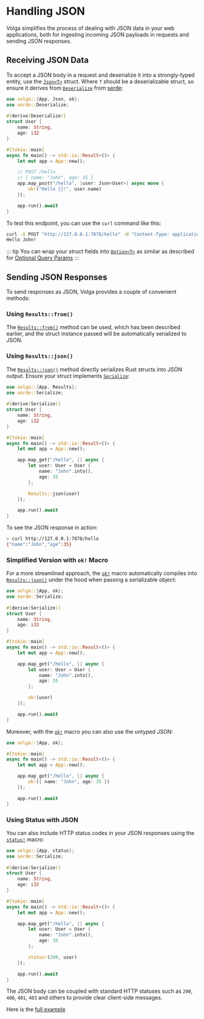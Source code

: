 # Handling JSON

Volga simplifies the process of dealing with JSON data in your web applications, both for ingesting incoming JSON payloads in requests and sending JSON responses.

## Receiving JSON Data
To accept a JSON body in a request and deserialize it into a strongly-typed entity, use the [`Json<T>`](https://docs.rs/volga/latest/volga/http/endpoints/args/json/struct.Json.html) struct. Where `T` should be a deserializable struct, so ensure it derives from [`Deserialize`](https://docs.rs/serde/latest/serde/trait.Deserialize.html) from [serde](https://crates.io/crates/serde):
```rust
use volga::{App, Json, ok};
use serde::Deserialize;
 
#[derive(Deserialize)]
struct User {
    name: String,
    age: i32
}

#[tokio::main]
async fn main() -> std::io::Result<()> {
    let mut app = App::new();

    // POST /hello
    // { name: "John", age: 35 }
    app.map_post("/hello", |user: Json<User>| async move {
        ok!("Hello {}!", user.name)
    });

    app.run().await
}
```
To test this endpoint, you can use the `curl` command like this:
```bash
curl -X POST "http://127.0.0.1:7878/hello" -H "Content-Type: application/json" -d "{ "name": "John", "age": 35 }"
Hello John!
```
::: tip
You can wrap your struct fields into [`Option<T>`](https://doc.rust-lang.org/std/option/) as similar as described for [Optional Query Params](/volga-docs/basics/query-params.html#handle-optional-params)
:::

## Sending JSON Responses
To send responses as JSON, Volga provides a couple of convenient methods:

### Using `Results::from()`
The [`Results::from()`](https://docs.rs/volga/latest/volga/http/response/struct.Results.html#method.from) method can be used, which has been described earlier, and the struct instance passed will be automatically serialized to JSON.

### Using `Results::json()`
The [`Results::json()`](https://docs.rs/volga/latest/volga/http/response/struct.Results.html#method.json) method directly serializes Rust structs into JSON output. Ensure your struct implements [`Serialize`](https://docs.rs/serde/latest/serde/trait.Serialize.html):
```rust
use volga::{App, Results};
use serde::Serialize;
 
#[derive(Serialize)]
struct User {
    name: String,
    age: i32
}

#[tokio::main]
async fn main() -> std::io::Result<()> {
    let mut app = App::new();

    app.map_get("/hello", || async {
        let user: User = User {
            name: "John".into(),
            age: 35
        };

        Results::json(user)
    });

    app.run().await
}
```
To see the JSON response in action:
```bash
> curl http://127.0.0.1:7878/hello
{"name":"John","age":35}
```
### Simplified Version with `ok!` Macro
For a more streamlined approach, the [`ok!`](https://docs.rs/volga/latest/volga/macro.ok.html) macro automatically compiles into [`Results::json()`](https://docs.rs/volga/latest/volga/http/response/struct.Results.html#method.json) under the hood when passing a serializable object:
```rust
use volga::{App, ok};
use serde::Serialize;
 
#[derive(Serialize)]
struct User {
    name: String,
    age: i32
}

#[tokio::main]
async fn main() -> std::io::Result<()> {
    let mut app = App::new();

    app.map_get("/hello", || async {
        let user: User = User {
            name: "John".into(),
            age: 35
        };

        ok!(user)
    });

    app.run().await
}
```
Moreover, with the [`ok!`](https://docs.rs/volga/latest/volga/macro.ok.html) macro you can also use the untyped JSON:
```rust
use volga::{App, ok};

#[tokio::main]
async fn main() -> std::io::Result<()> {
    let mut app = App::new();

    app.map_get("/hello", || async {
        ok!({ name: "John", age: 35 })
    });

    app.run().await
}
```
### Using Status with JSON
You can also include HTTP status codes in your JSON responses using the [`status!`](https://docs.rs/volga/latest/volga/macro.status.html) macro:
```rust
use volga::{App, status};
use serde::Serialize;
 
#[derive(Serialize)]
struct User {
    name: String,
    age: i32
}

#[tokio::main]
async fn main() -> std::io::Result<()> {
    let mut app = App::new();

    app.map_get("/hello", || async {
        let user: User = User {
            name: "John".into(),
            age: 35
        };

        status!(200, user)
    });

    app.run().await
}
```
The JSON body can be coupled with standard HTTP statuses such as `200`, `400`, `401`, `403` and others to provide clear client-side messages.

Here is the [full example](https://github.com/RomanEmreis/volga/blob/main/examples/json/src/main.rs)
